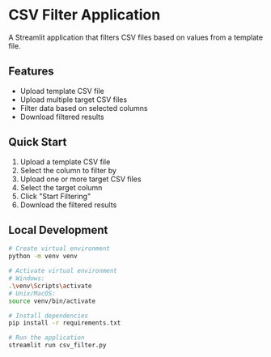 # CSV Filter Application

A Streamlit application that filters CSV files based on values from a template file.

## Features
- Upload template CSV file
- Upload multiple target CSV files
- Filter data based on selected columns
- Download filtered results

## Quick Start
1. Upload a template CSV file
2. Select the column to filter by
3. Upload one or more target CSV files
4. Select the target column
5. Click "Start Filtering"
6. Download the filtered results

## Local Development
```bash
# Create virtual environment
python -m venv venv

# Activate virtual environment
# Windows:
.\venv\Scripts\activate
# Unix/MacOS:
source venv/bin/activate

# Install dependencies
pip install -r requirements.txt

# Run the application
streamlit run csv_filter.py
``` 